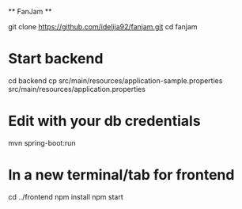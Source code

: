 ** FanJam **

git clone https://github.com/idelija92/fanjam.git
cd fanjam

# Start backend
cd backend
cp src/main/resources/application-sample.properties src/main/resources/application.properties
# Edit with your db credentials
mvn spring-boot:run

# In a new terminal/tab for frontend
cd ../frontend
npm install
npm start
